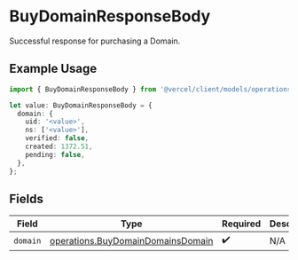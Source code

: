 # BuyDomainResponseBody

Successful response for purchasing a Domain.

## Example Usage

```typescript
import { BuyDomainResponseBody } from '@vercel/client/models/operations';

let value: BuyDomainResponseBody = {
  domain: {
    uid: '<value>',
    ns: ['<value>'],
    verified: false,
    created: 1372.51,
    pending: false,
  },
};
```

## Fields

| Field    | Type                                                                                   | Required           | Description |
| -------- | -------------------------------------------------------------------------------------- | ------------------ | ----------- |
| `domain` | [operations.BuyDomainDomainsDomain](../../models/operations/buydomaindomainsdomain.md) | :heavy_check_mark: | N/A         |
